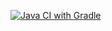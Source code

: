 [![Java CI with Gradle](https://github.com/KirillNemytykh/patterns2/actions/workflows/gradle.yml/badge.svg)](https://github.com/KirillNemytykh/patterns2/actions/workflows/gradle.yml)
